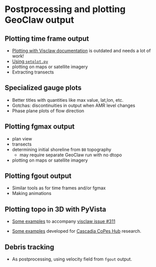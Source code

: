 # Postprocessing and plotting GeoClaw output

## Plotting time frame output

- [Plotting with Visclaw
  documentation](https://www.clawpack.org/plotting.html) 
  is outdated and needs a lot of work!
- [Using `setplot.py`](https://www.clawpack.org/setplot.html)
- plotting on maps or satellite imagery
- Extracting transects

## Specialized gauge plots

- Better titles with quantities like max value, lat,lon, etc.
- Gotchas: discontinuities in output when AMR level changes
- Phase plane plots of flow direction

## Plotting fgmax output

- plan view
- transects
- determining initial shoreline from `B0` topography
  - may require separate GeoClaw run with no dtopo
- plotting on maps or satellite imagery

## Plotting fgout output

- Similar tools as for time frames and/or fgmax
- Making animations

## Plotting topo in 3D with PyVista

- [Some examples](https://depts.washington.edu/clawpack/dev_pyvista/)
  to accompany
  [visclaw issue #311](https://github.com/clawpack/visclaw/issues/311)

- [Some examples](https://depts.washington.edu/ptha/CopesHubTsunamis/vis3d/)
  developed for [Cascadia CoPes Hub](https://cascadiacopeshub.org/)
  research.

## Debris tracking

- As postprocessing, using velocity field from `fgout` output.


